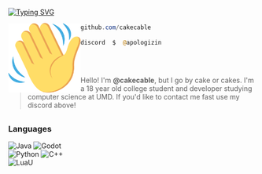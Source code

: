 [![Typing SVG](https://readme-typing-svg.demolab.com?font=Silkscreen&pause=1000&color=FFFFFF&width=435&lines=CAKES+PERSONAL+BIO;GAME+DEVELOPER;SOFTWARE+DEVELOPER;IT+STUDENT)](https://git.io/typing-svg)

<img align="left" src="https://github.com/cakecable/cakecable/blob/main/images/waving-hand-sign-emoji-2048x1980-s2qlps2b.png" width="147" alt="Wave Image" /> 

```powershell
github.com/cakecable
```

```php
discord  $  @apologizin
```

## 
&zwnj;

> Hello! I'm **@cakecable**, but I go by cake or cakes. I'm a 18 year old college student and developer studying computer science at UMD. If you'd like to contact me fast use my discord above!

## 

### Languages
<p align="left">
<img alt="Java" src="https://img.shields.io/badge/-java-black?style=for-the-badge&logo=java" />
<img alt="Godot" src="https://img.shields.io/badge/-gdscript-black?style=for-the-badge&logo=gdscript" /><br>
<img alt="Python" src="https://img.shields.io/badge/-python-black?style=for-the-badge&logo=python" />
<img alt="C++" src="https://img.shields.io/badge/-c++-black?style=for-the-badge&logo=cplusplus" /><br>
<img alt="LuaU" src="https://img.shields.io/badge/-LuaU-black?style=for-the-badge&logo=lua" />

</p>
